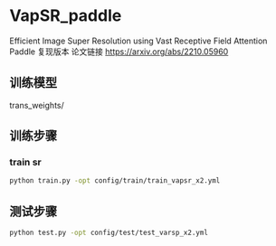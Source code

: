 # VapSR_paddle

Efficient Image Super Resolution using Vast Receptive Field Attention    Paddle 复现版本
论文链接 https://arxiv.org/abs/2210.05960

## 训练模型
trans_weights/
## 训练步骤
### train sr
```bash
python train.py -opt config/train/train_vapsr_x2.yml
```
## 测试步骤
```bash
python test.py -opt config/test/test_varsp_x2.yml
```


